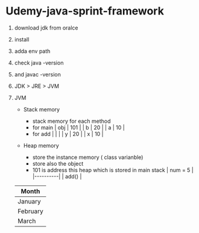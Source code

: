 # Udemy-java-sprint-framework
1. download jdk from oralce
2. install
3. adda env path
4. check java -version
5. and javac -version
6. JDK > JRE > JVM
7. JVM
   - Stack memory
      - stack memory for each method
      - for main
| obj | 101 |
|  b  |  20 |
|  a  | 10  |
      - for add
        |     |     |
        |  y  |  20 |
        |  x  | 10  |
     
   - Heap memory
     - store the instance memory ( class varianble)
     - store also the object
     -  101 is address this heap which is stored in main stack
| num = 5 | 
|----------|
| add() |

   | Month | 
   | -------- | 
   | January |
   | February | 
   | March |
